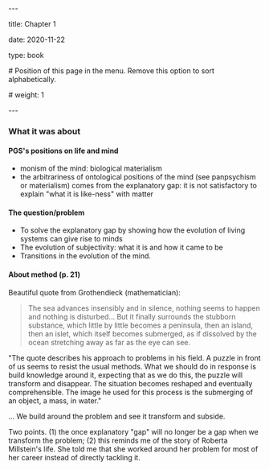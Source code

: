 \---

title: Chapter 1

date: 2020-11-22

type: book

\# Position of this page in the menu. Remove this option to sort alphabetically.

\# weight: 1

\---

### What it was about

#### PGS's positions on life and mind 

- monism of the mind: biological materialism 
- the arbitrariness of ontological positions of the mind (see panpsychism or materialism) comes from the explanatory gap: it is not satisfactory to explain "what it is like-ness" with matter

#### The question/problem

* To solve the explanatory gap by showing how the evolution of living systems can give rise to minds 
* The evolution of subjectivity: what it is and how it came to be
* Transitions in the evolution of the mind. 

#### About method (p. 21)

Beautiful quote from Grothendieck (mathematician):

> The sea advances insensibly and in silence, nothing seems to happen and nothing is disturbed... But it finally surrounds the stubborn substance, which little by little becomes a peninsula, then an island, then an islet, which itself becomes submerged, as if dissolved by the ocean stretching away as far as the eye can see. 

"The quote describes his approach to problems in his field. A puzzle in front of us seems to resist the usual methods. What we should do in response is build knowledge around it, expecting that as we do this, the puzzle will transform and disappear. The situation becomes reshaped and eventually comprehensible. The image he used for this process is the submerging of an object, a mass, in water."

... We build around the problem and see it transform and subside. 

Two points. (1) the once explanatory "gap" will no longer be a gap when we transform the problem; (2) this reminds me of the story of Roberta Millstein's life. She told me that she worked around her problem for most of her career instead of directly tackling it. 